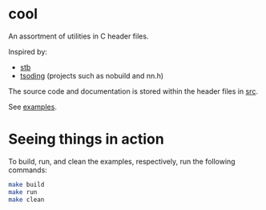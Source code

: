 # cool
An assortment of utilities in C header files.

Inspired by:
- [stb](https://github.com/nothings/stb)
- [tsoding](https://github.com/tsoding) (projects such as nobuild and nn.h)

The source code and documentation is stored within the
header files in [src](/src).

See [examples](/examples).

# Seeing things in action
To build, run, and clean the examples, respectively, run the following commands:
```sh
make build
make run
make clean
```
